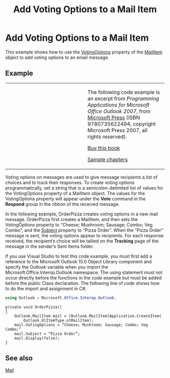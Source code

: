 ﻿---
title: 'Add Voting Options to a Mail Item'
TOCTitle: 'Add Voting Options to a Mail Item'
ms:assetid: 0fb209a8-178d-411e-9551-0a72e041fd65
ms:mtpsurl: https://msdn.microsoft.com/en-us/library/Ff424466(v=office.15)
ms:contentKeyID: 55119867
ms.date: 07/24/2014
mtps_version: v=office.15
dev_langs:
- csharp
---

# Add Voting Options to a Mail Item

This example shows how to use the [VotingOptions](https://msdn.microsoft.com/en-us/library/bb652695\(v=office.15\)) property of the [MailItem](https://msdn.microsoft.com/en-us/library/bb643865\(v=office.15\)) object to add voting options to an email message.

## Example

<table>
<colgroup>
<col style="width: 50%" />
<col style="width: 50%" />
</colgroup>
<tbody>
<tr class="odd">
<td><p></p></td>
<td><p>The following code example is an excerpt from <em>Programming Applications for Microsoft Office Outlook 2007</em>, from <a href="http://www.microsoft.com/learning/books/default.mspx">Microsoft Press</a> (ISBN 9780735622494, copyright Microsoft Press 2007, all rights reserved).</p>
<p><a href="http://www.amazon.com/gp/product/0735622493?ie=utf8%26tag=msmsdn-20%26linkcode=as2%26camp=1789%26creative=9325%26creativeasin=0735622493">Buy this book</a></p>
<p><a href="https://msdn.microsoft.com/en-us/library/cc513844(v=office.15)">Sample chapters</a></p></td>
</tr>
</tbody>
</table>


Voting options on messages are used to give message recipients a list of choices and to track their responses. To create voting options programmatically, set a string that is a semicolon-delimited list of values for the VotingOptions property of a MailItem object. The values for the VotingOptions property will appear under the **Vote** command in the **Respond** group in the ribbon of the received message.

In the following example, OrderPizza creates voting options in a new mail message. OrderPizza first creates a MailItem, and then sets the VotingOptions property to “Cheese; Mushroom; Sausage; Combo; Veg Combo”, and the [Subject](https://msdn.microsoft.com/en-us/library/bb611353\(v=office.15\)) property to “Pizza Order”. When the “Pizza Order” message is sent, the voting options appear to recipients. For each response received, the recipient’s choice will be tallied on the **Tracking** page of the message in the sender’s Sent Items folder.

If you use Visual Studio to test this code example, you must first add a reference to the Microsoft Outlook 15.0 Object Library component and specify the Outlook variable when you import the Microsoft.Office.Interop.Outlook namespace. The using statement must not occur directly before the functions in the code example but must be added before the public Class declaration. The following line of code shows how to do the import and assignment in C\#.

``` csharp
using Outlook = Microsoft.Office.Interop.Outlook;
```

    private void OrderPizza()
    {
        Outlook.MailItem mail = (Outlook.MailItem)Application.CreateItem(
            Outlook.OlItemType.olMailItem);
        mail.VotingOptions = “Cheese; Mushroom; Sausage; Combo; Veg Combo;”
        mail.Subject = “Pizza Order”;
        mail.Display(false);
    }

## See also



[Mail](mail.md)

